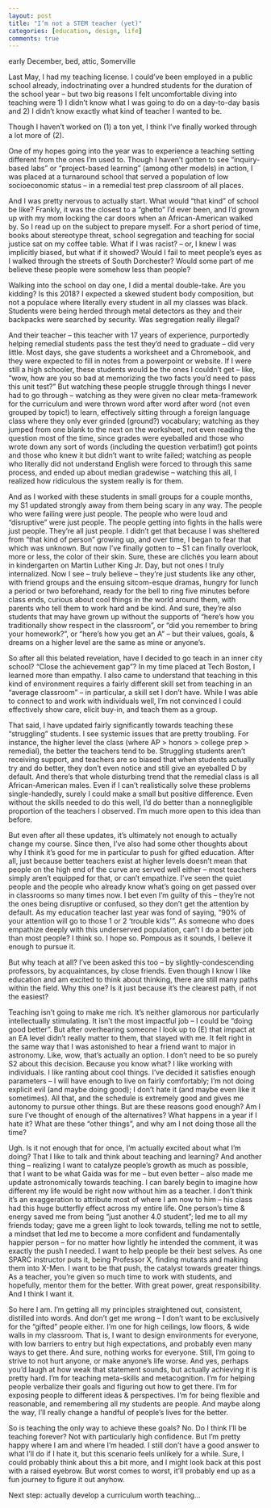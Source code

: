 ```yaml
---
layout: post
title: "I’m not a STEM teacher (yet)"
categories: [education, design, life]
comments: true
---
```

early December, bed, attic, Somerville

Last May, I had my teaching license. I could’ve been employed in a public school already, indoctrinating over a hundred students for the duration of the school year – but two big reasons I felt uncomfortable diving into teaching were 1) I didn’t know what I was going to do on a day-to-day basis and 2) I didn’t know exactly what kind of teacher I wanted to be.

Though I haven’t worked on (1) a ton yet, I think I’ve finally worked through a lot more of (2).

One of my hopes going into the year was to experience a teaching setting different from the ones I’m used to. Though I haven’t gotten to see “inquiry-based labs” or “project-based learning” (among other models) in action, I was placed at a turnaround school that served a population of low socioeconomic status – in a remedial test prep classroom of all places. 

And I was pretty nervous to actually start. What would “that kind” of school be like? Frankly, it was the closest to a “ghetto” I’d ever been, and I’d grown up with my mom locking the car doors when an African-American walked by. So I read up on the subject to prepare myself. For a short period of time, books about stereotype threat, school segregation and teaching for social justice sat on my coffee table. What if I was racist? – or, I knew I was implicitly biased, but what if it showed? Would I fail to meet people’s eyes as I walked through the streets of South Dorchester? Would some part of me believe these people were somehow less than people?

Walking into the school on day one, I did a mental double-take. Are you kidding? Is this 2018? I expected a skewed student body composition, but not a populace where literally every student in all my classes was black. Students were being herded through metal detectors as they and their backpacks were searched by security. Was segregation really illegal?

And their teacher – this teacher with 17 years of experience, purportedly helping remedial students pass the test they’d need to graduate – did very little. Most days, she gave students a worksheet and a Chromebook, and they were expected to fill in notes from a powerpoint or website. If I were still a high schooler, these students would be the ones I couldn’t get – like, “wow, how are you so bad at memorizing the two facts you’d need to pass this unit test?” But watching these people struggle through things I never had to go through – watching as they were given no clear meta-framework for the curriculum and were thrown word after word after word (not even grouped by topic!) to learn, effectively sitting through a foreign language class where they only ever grinded (ground?) vocabulary; watching as they jumped from one blank to the next on the worksheet, not even reading the question most of the time, since grades were eyeballed and those who wrote down any sort of words (including the question verbatim!) got points and those who knew it but didn’t want to write failed; watching as people who literally did not understand English were forced to through this same process, and ended up about median gradewise – watching this all, I realized how ridiculous the system really is for them.

And as I worked with these students in small groups for a couple months, my S1 updated strongly away from them being scary in any way. The people who were failing were just people. The people who were loud and “disruptive” were just people. The people getting into fights in the halls were just people. They’re all just people. I didn’t get that because I was sheltered from “that kind of person” growing up, and over time, I began to fear that which was unknown. But now I’ve finally gotten to – S1 can finally overlook, more or less, the color of their skin. Sure, these are clichés you learn about in kindergarten on Martin Luther King Jr. Day, but not ones I truly internalized. Now I see – truly believe – they’re just students like any other, with friend groups and the ensuing sitcom-esque dramas, hungry for lunch a period or two beforehand, ready for the bell to ring five minutes before class ends, curious about cool things in the world around them, with parents who tell them to work hard and be kind. And sure, they’re also students that may have grown up without the supports of “here’s how you traditionally show respect in the classroom”, or “did you remember to bring your homework?”, or “here’s how you get an A” – but their values, goals, & dreams on a higher level are the same as mine or anyone’s.

So after all this belated revelation, have I decided to go teach in an inner city school? “Close the achievement gap”? In my time placed at Tech Boston, I learned more than empathy. I also came to understand that teaching in this kind of environment requires a fairly different skill set from teaching in an “average classroom” – in particular, a skill set I don’t have. While I was able to connect to and work with individuals well, I’m not convinced I could effectively show care, elicit buy-in, and teach them as a group.

That said, I have updated fairly significantly towards teaching these “struggling” students. I see systemic issues that are pretty troubling. For instance, the higher level the class (where AP > honors > college prep > remedial), the better the teachers tend to be. Struggling students aren’t receiving support, and teachers are so biased that when students actually try and do better, they don’t even notice and still give an eyeballed D by default. And there’s that whole disturbing trend that the remedial class is all African-American males. Even if I can’t realistically solve these problems single-handedly, surely I could make a small but positive difference. Even without the skills needed to do this well, I’d do better than a nonnegligible proportion of the teachers I observed. I’m much more open to this idea than before.

But even after all these updates, it’s ultimately not enough to actually change my course. Since then, I’ve also had some other thoughts about why I think it’s good for me in particular to push for gifted education. After all, just because better teachers exist at higher levels doesn’t mean that people on the high end of the curve are served well either – most teachers simply aren’t equipped for that, or can’t empathize. I’ve seen the quiet people and the people who already know what’s going on get passed over in classrooms so many times now. I bet even I’m guilty of this – they’re not the ones being disruptive or confused, so they don’t get the attention by default. As my education teacher last year was fond of saying, “90% of your attention will go to those 1 or 2 ‘trouble kids'”. As someone who does empathize deeply with this underserved population, can’t I do a better job than most people? I think so. I hope so. Pompous as it sounds, I believe it enough to pursue it.

But why teach at all? I’ve been asked this too – by slightly-condescending professors, by acquaintances, by close friends. Even though I know I like education and am excited to think about thinking, there are still many paths within the field. Why this one? Is it just because it’s the clearest path, if not the easiest?

Teaching isn’t going to make me rich. It’s neither glamorous nor particularly intellectually stimulating. It isn’t the most impactful job – I could be “doing good better”. But after overhearing someone I look up to (E) that impact at an EA level didn’t really matter to them, that stayed with me. It felt right in the same way that I was astonished to hear a friend want to major in astronomy. Like, wow, that’s actually an option. I don’t need to be so purely S2 about this decision. Because you know what? I like working with individuals. I like ranting about cool things. I’ve decided it satisfies enough parameters – I will have enough to live on fairly comfortably; I’m not doing explicit evil (and maybe doing good); I don’t hate it (and maybe even like it sometimes). All that, and the schedule is extremely good and gives me autonomy to pursue other things. But are these reasons good enough? Am I sure I’ve thought of enough of the alternatives? What happens in a year if I hate it? What are these “other things”, and why am I not doing those all the time?

Ugh. Is it not enough that for once, I’m actually excited about what I’m doing? That I like to talk and think about teaching and learning? And another thing – realizing I want to catalyze people’s growth as much as possible, that I want to be what Gaida was for me – but even better – also made me update astronomically towards teaching. I can barely begin to imagine how different my life would be right now without him as a teacher. I don’t think it’s an exaggeration to attribute most of where I am now to him – his class had this huge butterfly effect across my entire life. One person’s time & energy saved me from being “just another 4.0 student”; led me to all my friends today; gave me a green light to look towards, telling me not to settle, a mindset that led me to become a more confident and fundamentally happier person – for no matter how lightly he intended the comment, it was exactly the push I needed. I want to help people be their best selves. As one SPARC instructor puts it, being Professor X, finding mutants and making them into X-Men. I want to be that push, the catalyst towards greater things. As a teacher, you’re given so much time to work with students, and hopefully, mentor them for the better. With great power, great responsibility. And I think I want it.

So here I am. I’m getting all my principles straightened out, consistent, distilled into words. And don’t get me wrong – I don’t want to be exclusively for the “gifted” people either. I’m one for high ceilings, low floors, & wide walls in my classroom. That is, I want to design environments for everyone, with low barriers to entry but high expectations, and probably even many ways to get there. And sure, nothing works for everyone. Still, I’m going to strive to not hurt anyone, or make anyone’s life worse. And yes, perhaps you’d laugh at how weak that statement sounds, but actually achieving it is pretty hard. I’m for teaching meta-skills and metacognition. I’m for helping people verbalize their goals and figuring out how to get there. I’m for exposing people to different ideas & perspectives. I’m for being flexible and reasonable, and remembering all my students are people. And maybe along the way, I’ll really change a handful of people’s lives for the better.

So is teaching the only way to achieve these goals? No. Do I think I’ll be teaching forever? Not with particularly high confidence. But I’m pretty happy where I am and where I’m headed. I still don’t have a good answer to what I’ll do if I hate it, but this scenario feels unlikely for a while. Sure, I could probably think about this a bit more, and I might look back at this post with a raised eyebrow. But worst comes to worst, it’ll probably end up as a fun journey to figure it out anyhow.

Next step: actually develop a curriculum worth teaching…
